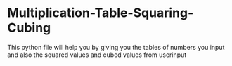 # Multiplication-Table-Squaring-Cubing
This python file will help you by giving you the tables of numbers you input and also the squared values and cubed values from userinput
